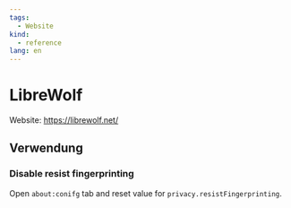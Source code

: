 ```yaml
---
tags:
  - Website
kind:
  - reference
lang: en
---
```


# LibreWolf

Website: <https://librewolf.net/>

## Verwendung

### Disable resist fingerprinting

Open `about:conifg` tab and reset value for `privacy.resistFingerprinting`.